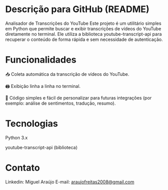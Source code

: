 # Descrição para GitHub (README)

Analisador de Transcrições do YouTube
Este projeto é um utilitário simples em Python que permite buscar e exibir transcrições de vídeos do YouTube diretamente no terminal.
Ele utiliza a biblioteca youtube-transcript-api para recuperar o conteúdo de forma rápida e sem necessidade de autenticação.

# Funcionalidades

📥 Coleta automática da transcrição de vídeos do YouTube.

🖨️ Exibição linha a linha no terminal.

🔧 Código simples e fácil de personalizar para futuras integrações (por exemplo: análise de sentimentos, tradução, resumo).

# Tecnologias

Python 3.x

youtube-transcript-api (biblioteca)

# Contato
Linkedin: Miguel Araújo
E-mail: araujofreitas2008@gmail.com
